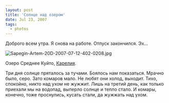 ```yaml
---
layout: post
title: 'Солнце над озером'
date: Jul 23, 2007
tags:
  - photos
---
```


Доброго всем утра. Я снова на работе. Отпуск закончился. Эх…

![Sapegin-Artem-20D-2007-07-12-402-0208.jpg](photo://502)

Озеро Среднее Куйто, [Карелия](http://morning.photos/albums/kalevala/).

Три дня солнце пряталось за тучами. Боялось нам показаться. Мрачно было, серо. Зато комаров мало. Не любят они холод, выходит. Тихо, спокойно, никто над ухом не жужжит. Лишь на третий день, как только приехали мы на водопад, выперло солнце и тепло стало. И комары, конечно, тоже проснулись, кусать стали, да жужжать над ухом.
